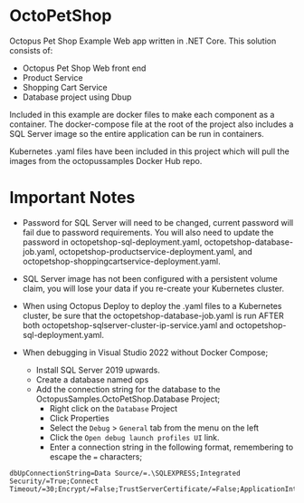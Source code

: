 # OctoPetShop
Octopus Pet Shop Example Web app written in .NET Core.  This solution consists of:
 - Octopus Pet Shop Web front end
 - Product Service
 - Shopping Cart Service
 - Database project using Dbup

 Included in this example are docker files to make each component as a container.  The docker-compose file at the root of the project also includes a SQL Server image so the entire application can be run in containers.  

 Kubernetes .yaml files have been included in this project which will pull the images from the octopussamples Docker Hub repo.

# Important Notes
- Password for SQL Server will need to be changed, current password will fail due to password requirements.  You will also need to update the password in octopetshop-sql-deployment.yaml, octopetshop-database-job.yaml, octopetshop-productservice-deployment.yaml, and octopetshop-shoppingcartservice-deployment.yaml.
- SQL Server image has not been configured with a persistent volume claim, you will lose your data if you re-create your Kubernetes cluster.
- When using Octopus Deploy to deploy the .yaml files to a Kubernetes cluster, be sure that the octopetshop-database-job.yaml is run AFTER both octopetshop-sqlserver-cluster-ip-service.yaml and octopetshop-sql-deployment.yaml.
- When debugging in Visual Studio 2022 without Docker Compose;

    - Install SQL Server 2019 upwards.
    - Create a database named ops
    - Add the connection string for the database to the OctopusSamples.OctoPetShop.Database Project;
        - Right click on the `Database` Project
        - Click Properties
        - Select the `Debug` > `General` tab from the menu on the left
        - Click the `Open debug launch profiles UI` link.
        - Enter a connection string in the following format, remembering to escape the `=` characters;

```
dbUpConnectionString=Data Source/=.\SQLEXPRESS;Integrated Security/=True;Connect Timeout/=30;Encrypt/=False;TrustServerCertificate/=False;ApplicationIntent/=ReadWrite;MultiSubnetFailover/=False;Database/=ops
```